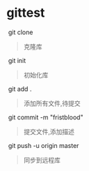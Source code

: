 # gittest
​	git clone
> 克隆库

​	git init
> 初始化库

​	git add .
> 添加所有文件,待提交

​	git commit -m "fristblood"
> 提交文件,添加描述

​	git push -u origin master
> 同步到远程库

